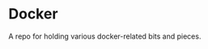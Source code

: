 Docker
==============================================================================

A repo for holding various docker-related bits and pieces.
